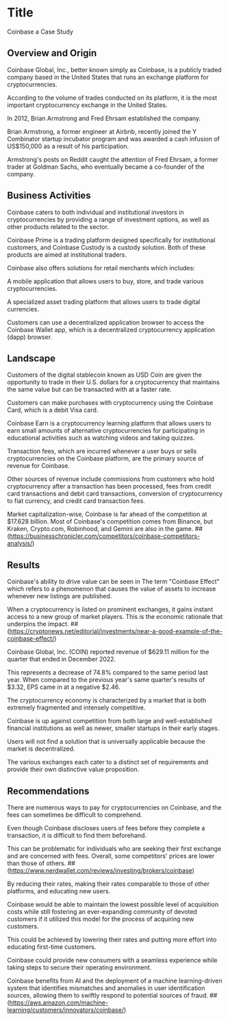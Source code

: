 # Title
Coinbase a Case Study

## Overview and Origin

Coinbase Global, Inc., better known simply as Coinbase, is a publicly traded company based in the United States that runs an exchange platform for cryptocurrencies. 

According to the volume of trades conducted on its platform, it is the most important cryptocurrency exchange in the United States. 

In 2012, Brian Armstrong and Fred Ehrsam established the company.  

Brian Armstrong, a former engineer at Airbnb, recently joined the Y Combinator startup incubator program and was awarded a cash infusion of US$150,000 as a result of his participation. 

Armstrong's posts on Reddit caught the attention of Fred Ehrsam, a former trader at Goldman Sachs, who eventually became a co-founder of the company.

## Business Activities

Coinbase caters to both individual and institutional investors in cryptocurrencies by providing a range of investment options, as well as other products related to the sector.

Coinbase Prime is a trading platform designed specifically for institutional customers, and Coinbase Custody is a custody solution. Both of these products are aimed at institutional traders.

Coinbase also offers solutions for retail merchants which includes:

A mobile application that allows users to buy, store, and trade various cryptocurrencies. 

A specialized asset trading platform that allows users to trade digital currencies.

Customers can use a decentralized application browser to access the Coinbase Wallet app, which is a decentralized cryptocurrency application (dapp) browser.

## Landscape

Customers of the digital stablecoin known as USD Coin are given the opportunity to trade in their U.S. dollars for a cryptocurrency that maintains the same value but can be transacted with at a faster rate.

Customers can make purchases with cryptocurrency using the Coinbase Card, which is a debit Visa card.

Coinbase Earn is a cryptocurrency learning platform that allows users to earn small amounts of alternative cryptocurrencies for participating in educational activities such as watching videos and taking quizzes.

Transaction fees, which are incurred whenever a user buys or sells cryptocurrencies on the Coinbase platform, are the primary source of revenue for Coinbase.

Other sources of revenue include commissions from customers who hold cryptocurrency after a transaction has been processed, fees from credit card transactions and debit card transactions, conversion of cryptocurrency to fiat currency, and credit card transaction fees.

Market capitalization-wise, Coinbase is far ahead of the competition at $17.628 billion. Most of Coinbase's competition comes from Binance, but Kraken, Crypto.com, Robinhood, and Gemini are also in the game.
    ##(https://businesschronicler.com/competitors/coinbase-competitors-analysis/)

## Results

Coinbase's ability to drive value can be seen in The term "Coinbase Effect" which refers to a phenomenon that causes the value of assets to increase whenever new listings are published. 

When a cryptocurrency is listed on prominent exchanges, it gains instant access to a new group of market players. This is the economic rationale that underpins the impact.
    ##(https://cryptonews.net/editorial/investments/near-a-good-example-of-the-coinbase-effect/)

Coinbase Global, Inc. (COIN) reported revenue of $629.11 million for the quarter that ended in December 2022. 

This represents a decrease of 74.8% compared to the same period last year. When compared to the previous year's same quarter's results of $3.32, EPS came in at a negative $2.46.

The cryptocurrency economy is characterized by a market that is both extremely fragmented and intensely competitive. 

Coinbase is up against competition from both large and well-established financial institutions as well as newer, smaller startups in their early stages. 

Users will not find a solution that is universally applicable because the market is decentralized. 

The various exchanges each cater to a distinct set of requirements and provide their own distinctive value proposition.

## Recommendations

There are numerous ways to pay for cryptocurrencies on Coinbase, and the fees can sometimes be difficult to comprehend. 

Even though Coinbase discloses users of fees before they complete a transaction, it is difficult to find them beforehand. 

This can be problematic for individuals who are seeking their first exchange and are concerned with fees. Overall, some competitors' prices are lower than those of others. 
    ##(https://www.nerdwallet.com/reviews/investing/brokers/coinbase)

By reducing their rates, making their rates comparable to those of other platforms, and educating new users.  

Coinbase would be able to maintain the lowest possible level of acquisition costs while still fostering an ever-expanding community of devoted customers if it utilized this model for the process of acquiring new customers. 

This could be achieved by lowering their rates and putting more effort into educating first-time customers.

Coinbase could provide new consumers with a seamless experience while taking steps to secure their operating environment. 

Coinbase benefits from AI and the deployment of a machine learning-driven system that identifies mismatches and anomalies in user identification sources, allowing them to swiftly respond to potential sources of fraud. 
    ##(https://aws.amazon.com/machine-learning/customers/innovators/coinbase/)
